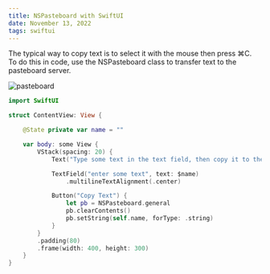 ```yaml
---
title: NSPasteboard with SwiftUI
date: November 13, 2022
tags: swiftui
---
```


The typical way to copy text is to select it with the mouse then press ⌘C. To do this in code, use the NSPasteboard class to transfer text to the pasteboard server.

<p><img src="../images/nspasteboard.png" style="max-width:400px;" alt="pasteboard"></p>

```swift
import SwiftUI

struct ContentView: View {

    @State private var name = ""

    var body: some View {
        VStack(spacing: 20) {
            Text("Type some text in the text field, then copy it to the clipboard by clicking the Copy Text button.")

            TextField("enter some text", text: $name)
                .multilineTextAlignment(.center)

            Button("Copy Text") {
                let pb = NSPasteboard.general
                pb.clearContents()
                pb.setString(self.name, forType: .string)
            }
        }
        .padding(80)
        .frame(width: 400, height: 300)
    }
}
```
